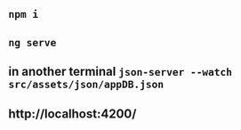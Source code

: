 ## `npm i`
## `ng serve`
## in another terminal `json-server --watch src/assets/json/appDB.json`
## http://localhost:4200/

